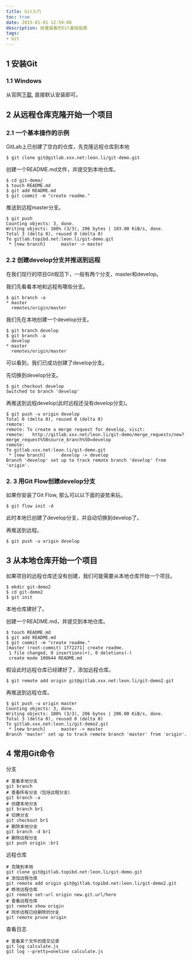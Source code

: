 ```yaml
---
title: Git入门
toc: true
date: 2015-01-01 12:59:00
description: 给傻逼看的Git基础指南
tags:
- Git
---
```


## 1 安装Git

###  1.1 Windows

从官网[下载](https://git-scm.com/download/win), 直接默认安装即可。

##  2  从远程仓库克隆开始一个项目

###  2.1  一个基本操作的示例

GitLab上已创建了空白的仓库，先克隆远程仓库到本地

```
$ git clone git@gitlab.xxx.net:leon.li/git-demo.git
```

创建一个README.md文件，并提交到本地仓库。

```
$ cd git-demo/
$ touch README.md
$ git add README.md
$ git commit -m "create readme."
```

推送到远程master分支。

```
$ git push
Counting objects: 3, done.
Writing objects: 100% (3/3), 206 bytes | 103.00 KiB/s, done.
Total 3 (delta 0), reused 0 (delta 0)
To gitlab.topibd.net:leon.li/git-demo.git
 * [new branch]      master -> master
```

###  2.2  创建develop分支并推送到远程

在我们现行的项目Git规范下，一般有两个分支，master和develop。

我们先看看本地和远程有哪些分支。

```
$ git branch -a
* master
  remotes/origin/master
```

我们先在本地创建一个develop分支。

```
$ git branch develop
$ git branch -a
  develop
* master
  remotes/origin/master
```

可以看到，我们已成功创建了develop分支。

先切换到develop分支。

```
$ git checkout develop
Switched to branch 'develop'
```

再推送到远程develop(此时远程还没有develop分支)。

```
$ git push -u origin develop
Total 0 (delta 0), reused 0 (delta 0)
remote:
remote: To create a merge request for develop, visit:
remote:   http://gitlab.xxx.net/leon.li/git-demo/merge_requests/new?merge_request%5Bsource_branch%5D=develop
remote:
To gitlab.xxx.net:leon.li/git-demo.git
 * [new branch]      develop -> develop
Branch 'develop' set up to track remote branch 'develop' from 'origin'.
```

### 2. 3  用Git Flow创建develop分支

如果你安装了Git Flow, 那么可以以下面的姿势来玩。

```
$ git flow init -d 
```

此时本地已创建了develop分支，并自动切换到develop了。

再推送到远程。

```
$ git push -u origin develop
```

##  3 从本地仓库开始一个项目

如果项目的远程仓库还没有创建，我们可能需要从本地仓库开始一个项目。

```
$ mkdir git-demo2
$ cd git-demo2
$ git init
```

本地仓库建好了。

创建一个README.md，并提交到本地仓库。

```
$ touch README.md
$ git add README.md
$ git commit -m "create readme."
[master (root-commit) 1f72271] create readme.
 1 file changed, 0 insertions(+), 0 deletions(-)
 create mode 100644 README.md
```

假设此时远程仓库已经建好了，添加远程仓库。

```
$ git remote add origin git@gitlab.xxx.net:leon.li/git-demo2.git
```

再推送到远程仓库。

```
$ git push -u origin master
Counting objects: 3, done.
Writing objects: 100% (3/3), 206 bytes | 206.00 KiB/s, done.
Total 3 (delta 0), reused 0 (delta 0)
To gitlab.xxx.net:leon.li/git-demo2.git
 * [new branch]      master -> master
Branch 'master' set up to track remote branch 'master' from 'origin'.
```

## 4  常用Git命令

分支

```
# 查看本地分支
git branch
# 查看所有分支（包括远程分支）
git branch -a
# 创建本地分支
git branch br1
# 切换分支
git checkout br1
# 删除本地分支
git branch -d br1
# 删除远程分支
git push origin :br1
```

远程仓库

```
# 克隆到本地
git clone git@gitlab.topibd.net:leon.li/git-demo.git
# 添加远程仓库
git remote add origin git@gitlab.topibd.net:leon.li/git-demo2.git
# 修改远程仓库
git remote set-url origin new.git.url/here
# 查看远程仓库
git remote show origin
# 同步远程已经删除的分支
git remote prune origin
```

查看日志

```
# 查看某个文件的提交记录
git log calculate.js
git log --pretty=oneline calculate.js
```